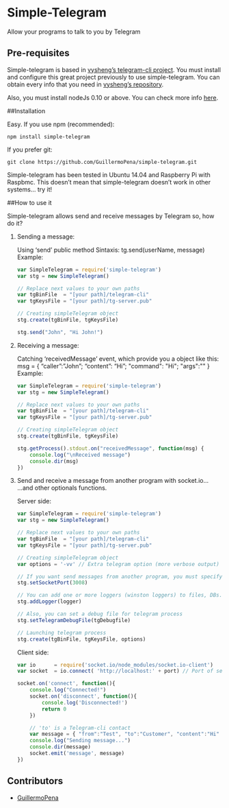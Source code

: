 # Simple-Telegram

Allow your programs to talk to you by Telegram



## Pre-requisites


Simple-telegram is based in [vysheng’s telegram-cli project](https://github.com/vysheng/tg). You must install and configure this great project previously to use simple-telegram. You can obtain every info that you need in [vysheng’s repository](https://github.com/vysheng/tg).

Also, you must install nodeJs 0.10 or above. You can check more info [here](http://www.nodejs.org).



##Installation

Easy. If you use npm (recommended):

	npm install simple-telegram

If you prefer git:

	git clone https://github.com/GuillermoPena/simple-telegram.git

Simple-telegram has been tested in Ubuntu 14.04 and Raspberry Pi with Raspbmc.
This doesn’t mean that simple-telegram doesn’t work in other systems… try it!



##How to use it

Simple-telegram allows send and receive messages by Telegram so, how do it?

1. Sending a message:

	Using ‘send’ public method
	Sintaxis: tg.send(userName, message)
	Example:
	```javascript
	var SimpleTelegram = require('simple-telegram')
	var stg = new SimpleTelegram()

	// Replace next values to your own paths
	var tgBinFile  = "[your path]/telegram-cli"
	var tgKeysFile = "[your path]/tg-server.pub"

	// Creating simpleTelegram object
	stg.create(tgBinFile, tgKeysFile)

	stg.send("John", "Hi John!")
	```



2. Receiving a message:

	Catching ‘receivedMessage’ event, which provide you a object like this:
		msg = { “caller”:”John”; “content”: “Hi”; "command": "Hi"; "args":"" }
	Example:

	```javascript
	var SimpleTelegram = require('simple-telegram')
	var stg = new SimpleTelegram()

	// Replace next values to your own paths
	var tgBinFile  = "[your path]/telegram-cli"
	var tgKeysFile = "[your path]/tg-server.pub"

	// Creating simpleTelegram object
	stg.create(tgBinFile, tgKeysFile)

	stg.getProcess().stdout.on("receivedMessage", function(msg) {
	    console.log("\nReceived message")
	    console.dir(msg)
	})
	```

3. Send and receive a message from another program with socket.io...
   ...and other optionals functions.

	Server side:

	```javascript
	var SimpleTelegram = require('simple-telegram')
	var stg = new SimpleTelegram()

	// Replace next values to your own paths
	var tgBinFile  = "[your path]/telegram-cli"
	var tgKeysFile = "[your path]/tg-server.pub"

	// Creating simpleTelegram object
	var options = '-vv'	// Extra telegram option (more verbose output)

	// If you want send messages from another program, you must specify a port
	stg.setSocketPort(3008)

	// You can add one or more loggers (winston loggers) to files, DBs.. etc
	stg.addLogger(logger)

	// Also, you can set a debug file for telegram process
	stg.setTelegramDebugFile(tgDebugfile)

	// Launching telegram process
	stg.create(tgBinFile, tgKeysFile, options)
	```

	Client side:

	```javascript
	var io      = require('socket.io/node_modules/socket.io-client')
	var socket  = io.connect( 'http://localhost:' + port) // Port of server side

	socket.on('connect', function(){
		console.log("Connected!")
		socket.on('disconnect', function(){
			console.log('Disconnected!')
			return 0
		})

		// 'to' is a Telegram-cli contact
		var message = { "from":"Test", "to":"Customer", "content":"Hi" }
		console.log("Sending message...")
		console.dir(message)
		socket.emit('message', message)
	})
	```

## Contributors

- [GuillermoPena](http://github.com/GuillermoPena)
